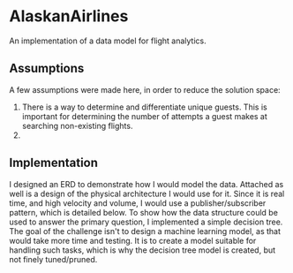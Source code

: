 # AlaskanAirlines
An implementation of a data model for flight analytics.

## Assumptions
A few assumptions were made here, in order to reduce the solution space:
1. There is a way to determine and differentiate unique guests. This is important for determining the number of attempts a guest makes at searching non-existing flights.
2. 
## Implementation
I designed an ERD to demonstrate how I would model the data. Attached as well is a design of the physical architecture I would use for it. Since it is real time, and high velocity and volume, I would use a publisher/subscriber pattern, which is detailed below. To show how the data structure could be used to answer the primary question, I implemented a simple decision tree. The goal of the challenge isn't to design a machine learning model, as that would take more time and testing. It is to create a model suitable for handling such tasks, which is why the decision tree model is created, but not finely tuned/pruned.
